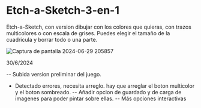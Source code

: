 # Etch-a-Sketch-3-en-1
Etch-a-Sketch, con version dibujar con los colores que quieras, con trazos multicolores o con escala de grises. Puedes elegir el tamaño de la cuadricula y borrar todo o una parte.

![Captura de pantalla 2024-06-29 205857](https://github.com/kumichin/Etch-a-Sketch-3-en-1/assets/39243904/95bd14df-bdcd-4496-a960-32209e7d66eb)

30/6/2024

-- Subida version preliminar del juego.
- Detectado errores, necesita arreglo. hay que arreglar el boton multicolor y el boton sombreado.
-- Añadir opcion de guardado y de carga de imagenes para poder pintar sobre ellas.
-- Más opciones interactivas





